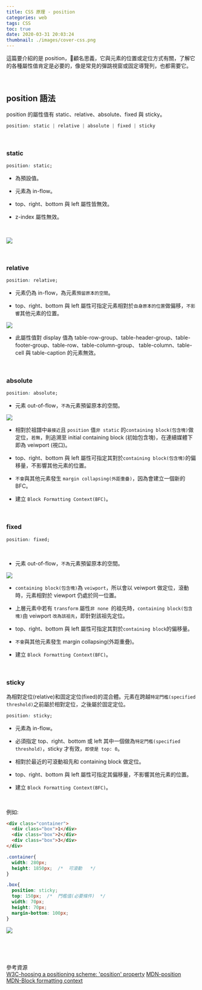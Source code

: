 ```yaml
---
title: CSS 原理 - position
categories: web
tags: CSS
toc: true
date: 2020-03-31 20:03:24
thumbnail: ./images/cover-css.png
---
```

這篇要介紹的是 position，顧名思義，它與元素的位置或定位方式有關，了解它的各種屬性值肯定是必要的，像是常見的彈跳視窗或固定導覽列，也都需要它。
<!-- more -->

<br>


## position 語法
position 的屬性值有 static、relative、absolute、fixed 與 sticky。

```css
position: static | relative | absolute | fixed | sticky
```
<br>


### static
```css
position: static;
```
* 為預設值。

* 元素為 in-flow。

* top、right、bottom 與 left 屬性皆無效。

* z-index 屬性無效。 

<br>

![](https://i.imgur.com/Z8A5Qln.png)

<br>

### relative
```css
position: relative;
```
* 元素仍為 in-flow，為元素`預留原本的空間`。

* top、right、bottom 與 left 屬性可指定元素相對於`自身原本的位置`做偏移，`不影響`其他元素的位置。


![](https://i.imgur.com/PzvtHCj.png)

* 此屬性值對 display 值為 table-row-group、table-header-group、table-footer-group、table-row、table-column-group、 table-column、table-cell 與 table-caption 的元素無效。

<br>

### absolute
```css
position: absolute;
```

* 元素 out-of-flow，`不為`元素預留原本的空間。

![](https://i.imgur.com/N7nm4d3.png)

* 相對於祖譜中`最接近`且 `position` 值`非 static` 的`containing block(包含塊)`做定位，`若無`，則追溯至 initial containing block (初始包含塊)，在連續媒體下即為 veiwport (視口)。

* top、right、bottom 與 left 屬性可指定其對於`containing block(包含塊)`的偏移量，不影響其他元素的位置。

* `不會`與其他元素發生 `margin collapsing(外距重疊)`，因為會建立一個新的 BFC。

* 建立 `Block Formatting Context(BFC)`。


<br>

### fixed
```css
position: fixed;
```
<br>

* 元素 out-of-flow，`不為`元素預留原本的空間。

![](https://i.imgur.com/BIxGB5g.gif)

* `containing block(包含塊)`為 `veiwport`，所以會以 veiwport 做定位，滾動時，元素相對於 viewport 仍處於同一位置。

* 上層元素中若有 `transform` 屬性`非 none `的祖先時，`containing block(包含塊)`由 veiwport `改為該祖先`，即針對該祖先定位。

* top、right、bottom 與 left 屬性可指定其對於`containing block`的偏移量。

* `不會`與其他元素發生 margin collapsing(外距重疊)。

* 建立 `Block Formatting Context(BFC)`。


<br>

### sticky

為相對定位(relative)和固定定位(fixed)的混合體。元素在跨越`特定門檻(specified threshold)`之前屬於相對定位，之後屬於固定定位。
```css
position: sticky;
```
- 元素為 in-flow。

- 必須指定 top、right、bottom 或 left 其中一個做為`特定門檻(specified threshold)`，sticky 才有效，`即使是 top: 0`。

- 相對於最近的可滾動祖先和 containing block 做定位。

- top、right、bottom 與 left 屬性可指定其偏移量，不影響其他元素的位置。

- 建立 `Block Formatting Context(BFC)`。

<br>

例如:

```html
<div class="container">
  <div class="box">1</div>
  <div class="box">2</div>
  <div class="box">3</div>
</div>
```

```css
.container{
  width: 280px;
  height: 1850px;  /*  可滾動   */
}

.box{
  position: sticky;
  top: 150px;  /*  門檻值(必要條件)  */ 
  width: 70px;
  height: 70px;
  margin-bottom: 100px;
}
```

![](https://i.imgur.com/ZoLNZ9R.gif)


<br>
<br>

<br>參考資源</br>
[W3C-hoosing a positioning scheme: 'position' property](https://www.w3.org/TR/CSS22/visuren.html#choose-position)
[MDN-position](https://developer.mozilla.org/en-US/docs/Web/CSS/position)
[MDN-Block formatting context](https://developer.mozilla.org/en-US/docs/Web/Guide/CSS/Block_formatting_context)

